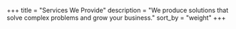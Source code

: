 +++
title = "Services We Provide"
description = "We produce solutions that solve complex problems and grow your business."
sort_by = "weight"
+++
